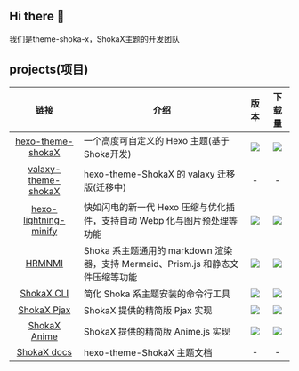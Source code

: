 ## Hi there 👋

我们是theme-shoka-x，ShokaX主题的开发团队

## projects(项目)
|链接|介绍|版本|下载量|
|:-:|-|:-:|:-:|
|[hexo-theme-shokaX](https://github.com/theme-shoka-x/hexo-theme-shokaX)|一个高度可自定义的 Hexo 主题(基于Shoka开发)|![](https://img.shields.io/npm/v/hexo-theme-shokax)|![](https://img.shields.io/npm/dm/hexo-theme-shokax)|
|[valaxy-theme-shokaX](https://github.com/theme-shoka-x/valaxy-theme-shokaX)|hexo-theme-ShokaX 的 valaxy 迁移版(迁移中)|-|-|
|[hexo-lightning-minify](https://github.com/theme-shoka-x/hexo-lightning-minify)|快如闪电的新一代 Hexo 压缩与优化插件，支持自动 Webp 化与图片预处理等功能|![](https://img.shields.io/npm/v/hexo-lightning-minify)|![](https://img.shields.io/npm/dm/hexo-lightning-minify)|
|[HRMNMI](https://github.com/theme-shoka-x/hexo-renderer-multi-next-markdown-it)|Shoka 系主题通用的 markdown 渲染器，支持 Mermaid、Prism.js 和静态文件压缩等功能|![](https://img.shields.io/npm/v/hexo-renderer-multi-next-markdown-it)|![](https://img.shields.io/npm/dm/hexo-renderer-multi-next-markdown-it)|
|[ShokaX CLI](https://github.com/theme-shoka-x/shokaX-CLI)|简化 Shoka 系主题安装的命令行工具|![](https://img.shields.io/npm/v/shokax-cli)|![](https://img.shields.io/npm/dm/shokax-cli)|
|[ShokaX Pjax](https://github.com/theme-shoka-x/theme-shokax-pjax)|ShokaX 提供的精简版 Pjax 实现|![](https://img.shields.io/npm/v/theme-shokax-pjax)|![](https://img.shields.io/npm/dm/theme-shokax-pjax)|
|[ShokaX Anime](https://github.com/theme-shoka-x/theme-shokax-anime)|ShokaX 提供的精简版 Anime.js 实现|![](https://img.shields.io/npm/v/theme-shokax-anime)|![](https://img.shields.io/npm/dm/theme-shokax-anime)|
|[ShokaX docs](https://github.com/theme-shoka-x/shokaX-docs)|hexo-theme-ShokaX 主题文档|-|-|
